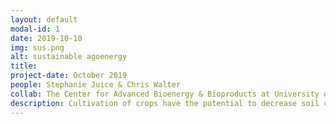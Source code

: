 ```yaml
---
layout: default
modal-id: 1
date: 2019-10-10
img: sus.png
alt: sustainable agoenergy
title: 
project-date: October 2019
people: Stephanie Juice & Chris Walter
collab: The Center for Advanced Bioenergy & Bioproducts at University of Illinois
description: Cultivation of crops have the potential to decrease soil carbon storage. And bioenergy crops are no different. Our projects uses coupled plant and microbial models to project how growing crops for biofuels impacts soil carbon, and whether the carbon benefit of biofuel burning will be offset by its agricultural impact.
---
```



